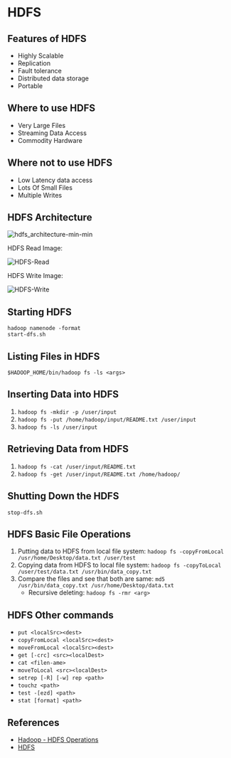 # HDFS

## Features of HDFS
- Highly Scalable
- Replication
- Fault tolerance
- Distributed data storage
- Portable

## Where to use HDFS
- Very Large Files
- Streaming Data Access
- Commodity Hardware

## Where not to use HDFS
- Low Latency data access
- Lots Of Small Files
- Multiple Writes

## HDFS Architecture
![hdfs_architecture-min-min](https://www.wailian.work/images/2019/05/14/hdfs_architecture-min-min.jpg)

HDFS Read Image:

![HDFS-Read](https://www.wailian.work/images/2019/05/22/HDFS-Read.png)

HDFS Write Image:

![HDFS-Write](https://www.wailian.work/images/2019/05/22/HDFS-Write.png)

## Starting HDFS
```
hadoop namenode -format
start-dfs.sh
```

## Listing Files in HDFS
```
$HADOOP_HOME/bin/hadoop fs -ls <args>
```

## Inserting Data into HDFS
1. `hadoop fs -mkdir -p /user/input`
1. `hadoop fs -put /home/hadoop/input/README.txt /user/input`
1. `hadoop fs -ls /user/input`

## Retrieving Data from HDFS
1. `hadoop fs -cat /user/input/README.txt`
1. `hadoop fs -get /user/input/README.txt /home/hadoop/`

## Shutting Down the HDFS
```
stop-dfs.sh
```

## HDFS Basic File Operations
1. Putting data to HDFS from local file system: `hadoop fs -copyFromLocal /usr/home/Desktop/data.txt /user/test`
1. Copying data from HDFS to local file system: `hadoop fs -copyToLocal /user/test/data.txt /usr/bin/data_copy.txt`
1. Compare the files and see that both are same: `md5 /usr/bin/data_copy.txt /usr/home/Desktop/data.txt`
    - Recursive deleting: `hadoop fs -rmr <arg>`

## HDFS Other commands
- `put <localSrc><dest>`
- `copyFromLocal <localSrc><dest>`
- `moveFromLocal <localSrc><dest>`
- `get [-crc] <src><localDest>`
- `cat <filen-ame>`
- `moveToLocal <src><localDest>`
- `setrep [-R] [-w] rep <path>`
- `touchz <path>`
- `test -[ezd] <path>`
- `stat [format] <path>`

## References
- [Hadoop - HDFS Operations](https://www.tutorialspoint.com/hadoop/hadoop_hdfs_operations.htm)
- [HDFS](https://www.javatpoint.com/hdfs)